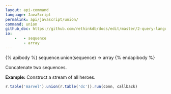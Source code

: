 ```yaml
---
layout: api-command 
language: JavaScript
permalink: api/javascript/union/
command: union 
github_doc: https://github.com/rethinkdb/docs/edit/master/2-query-language/api/javascript/transformations/union.md
io:
    -   - sequence
        - array
---
```


{% apibody %}
sequence.union(sequence) → array
{% endapibody %}

Concatenate two sequences.

__Example:__ Construct a stream of all heroes.

```js
r.table('marvel').union(r.table('dc')).run(conn, callback)
```

